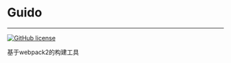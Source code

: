 # Guido

---

[![GitHub license](https://img.shields.io/badge/license-MIT-blue.svg)](https://raw.githubusercontent.com/kidney/guido/master/LICENSE)

基于webpack2的构建工具